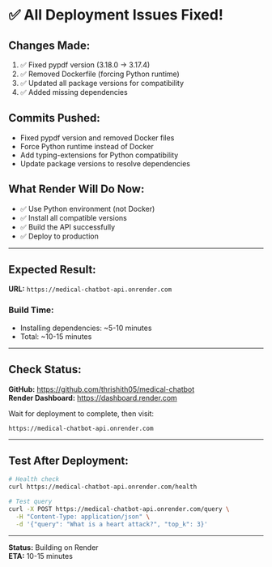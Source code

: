 # ✅ All Deployment Issues Fixed!

## Changes Made:

1. ✅ Fixed pypdf version (3.18.0 → 3.17.4)
2. ✅ Removed Dockerfile (forcing Python runtime)
3. ✅ Updated all package versions for compatibility
4. ✅ Added missing dependencies

## Commits Pushed:

- Fixed pypdf version and removed Docker files
- Force Python runtime instead of Docker  
- Add typing-extensions for Python compatibility
- Update package versions to resolve dependencies

## What Render Will Do Now:

- ✅ Use Python environment (not Docker)
- ✅ Install all compatible versions
- ✅ Build the API successfully
- ✅ Deploy to production

---

## Expected Result:

**URL:** `https://medical-chatbot-api.onrender.com`

### Build Time:
- Installing dependencies: ~5-10 minutes
- Total: ~10-15 minutes

---

## Check Status:

**GitHub:** https://github.com/thrishith05/medical-chatbot  
**Render Dashboard:** https://dashboard.render.com

Wait for deployment to complete, then visit:
```
https://medical-chatbot-api.onrender.com
```

---

## Test After Deployment:

```bash
# Health check
curl https://medical-chatbot-api.onrender.com/health

# Test query
curl -X POST https://medical-chatbot-api.onrender.com/query \
  -H "Content-Type: application/json" \
  -d '{"query": "What is a heart attack?", "top_k": 3}'
```

---

**Status:** Building on Render  
**ETA:** 10-15 minutes

